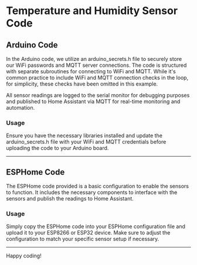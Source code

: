 <!DOCTYPE html>
<html lang="en">
<head>
  <meta charset="UTF-8">
  <meta name="viewport" content="width=device-width, initial-scale=1.0">
</head>
<body>
  <h1>Temperature and Humidity Sensor Code</h1>
  
  <h2>Arduino Code</h2>
  
  <p>In the Arduino code, we utilize an arduino_secrets.h file to securely store our WiFi passwords and MQTT server connections. The code is structured with separate subroutines for connecting to WiFi and MQTT. While it's common practice to include WiFi and MQTT connection checks in the loop, for simplicity, these checks have been omitted in this example.</p>
  
  <p>All sensor readings are logged to the serial monitor for debugging purposes and published to Home Assistant via MQTT for real-time monitoring and automation.</p>
  
  <h3>Usage</h3>
  
  <p>Ensure you have the necessary libraries installed and update the arduino_secrets.h file with your WiFi and MQTT credentials before uploading the code to your Arduino board.</p>
  
  <hr>
  
  <h2>ESPHome Code</h2>
  
  <p>The ESPHome code provided is a basic configuration to enable the sensors to function. It includes the necessary components to interface with the sensors and publish the readings to Home Assistant.</p>
  
  <h3>Usage</h3>
  
  <p>Simply copy the ESPHome code into your ESPHome configuration file and upload it to your ESP8266 or ESP32 device. Make sure to adjust the configuration to match your specific sensor setup if necessary.</p>
  
  <hr>
  
  <p>Happy coding!</p>
  
</body>
</html>
